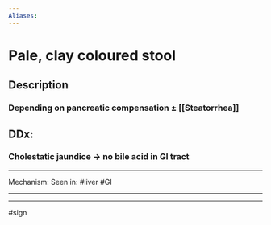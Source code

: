 ```yaml
---
Aliases:
---
```

# Pale, clay coloured stool
## Description
### Depending on pancreatic compensation ± [[Steatorrhea]]
## DDx:
### Cholestatic jaundice -> no bile acid in GI tract

---
Mechanism:
Seen in: #liver #GI 

---


---
#sign 